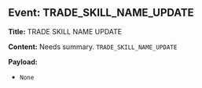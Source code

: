 ## Event: TRADE_SKILL_NAME_UPDATE

**Title:** TRADE SKILL NAME UPDATE

**Content:**
Needs summary.
`TRADE_SKILL_NAME_UPDATE`

**Payload:**
- `None`